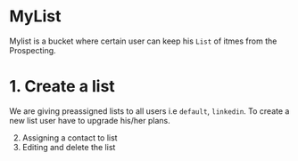 # MyList

Mylist is a bucket where certain user can keep his `List` of itmes from the Prospecting.



# 1. Create a list


We are giving preassigned lists to all users i.e `default`, `linkedin`. To create a new list user have to upgrade his/her plans.

2. Assigning a contact to list
3. Editing and delete the list

